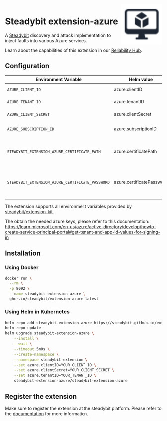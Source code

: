 <img src="./logo.svg" height="130" align="right" alt="JVM logo">

# Steadybit extension-azure

A [Steadybit](https://www.steadybit.com/) discovery and attack implementation to inject faults into various Azure services.

Learn about the capabilities of this extension in our [Reliability Hub](https://hub.steadybit.com/extension/com.steadybit.extension_azure).

## Configuration

| Environment Variable                             | Helm value                | Meaning                                                      | Required | Default |
|--------------------------------------------------|---------------------------|--------------------------------------------------------------|----------|---------|
| `AZURE_CLIENT_ID`                                | azure.clientID            | Azure Client Id                                              | true     |         |
| `AZURE_TENANT_ID`                                | azure.tenantID            | Azure Tenant ID                                              | true     |         |
| `AZURE_CLIENT_SECRET`                            | azure.clientSecret        | Azure Client Secret                                          | false    |         |
| `AZURE_SUBSCRIPTION_ID`                          | azure.subscriptionID      | Azure Subscription ID                                        | false    |         |
| `STEADYBIT_EXTENSION_AZURE_CERTIFICATE_PATH`     | azure.certificatePath     | Location of a certificate used to authenticate to azure      | false    |         |
| `STEADYBIT_EXTENSION_AZURE_CERTIFICATE_PASSWORD` | azure.certificatePassword | Passphrase for the certificate used to authenticate to azure | false    |         |


The extension supports all environment variables provided by [steadybit/extension-kit](https://github.com/steadybit/extension-kit#environment-variables).

The obtain the needed azure keys, please refer to this documentation:
https://learn.microsoft.com/en-us/azure/active-directory/develop/howto-create-service-principal-portal#get-tenant-and-app-id-values-for-signing-in

## Installation

### Using Docker

```sh
docker run \
  --rm \
  -p 8092 \
  --name steadybit-extension-azure \
  ghcr.io/steadybit/extension-azure:latest
```

### Using Helm in Kubernetes

```sh
helm repo add steadybit-extension-azure https://steadybit.github.io/extension-azure
helm repo update
helm upgrade steadybit-extension-azure \
    --install \
    --wait \
    --timeout 5m0s \
    --create-namespace \
    --namespace steadybit-extension \
    --set azure.clientID=YOUR_CLIENT_ID \
    --set azure.clientSecret=YOUR_CLIENT_SECRET \
    --set azure.tenantID=YOUR_TENANT_ID \
    steadybit-extension-azure/steadybit-extension-azure
```

## Register the extension

Make sure to register the extension at the steadybit platform. Please refer to
the [documentation](https://docs.steadybit.com/integrate-with-steadybit/extensions/extension-installation) for more information.

